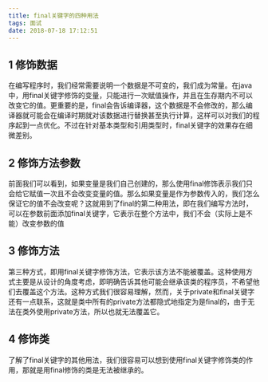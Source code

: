 ```yaml
---
title: final关键字的四种用法
tags: 面试
date: 2018-07-18 17:12:51
---
```

## 1 修饰数据
在编写程序时，我们经常需要说明一个数据是不可变的，我们成为常量。在java中，用final关键字修饰的变量，只能进行一次赋值操作，并且在生存期内不可以改变它的值。更重要的是，final会告诉编译器，这个数据是不会修改的，那么编译器就可能会在编译时期就对该数据进行替换甚至执行计算，这样可以对我们的程序起到一点优化。不过在针对基本类型和引用类型时，final关键字的效果存在细微差别。
## 2 修饰方法参数
前面我们可以看到，如果变量是我们自己创建的，那么使用final修饰表示我们只会给它赋值一次且不会改变变量的值。那么如果变量是作为参数传入的，我们怎么保证它的值不会改变呢？这就用到了final的第二种用法，即在我们编写方法时，可以在参数前面添加final关键字，它表示在整个方法中，我们不会（实际上是不能）改变参数的值
## 3 修饰方法
第三种方式，即用final关键字修饰方法，它表示该方法不能被覆盖。这种使用方式主要是从设计的角度考虑，即明确告诉其他可能会继承该类的程序员，不希望他们去覆盖这个方法。这种方式我们很容易理解，然而，关于private和final关键字还有一点联系，这就是类中所有的private方法都隐式地指定为是final的，由于无法在类外使用private方法，所以也就无法覆盖它。
## 4 修饰类
了解了final关键字的其他用法，我们很容易可以想到使用final关键字修饰类的作用，那就是用final修饰的类是无法被继承的。